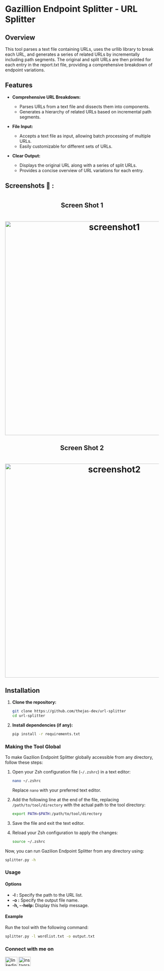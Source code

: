 # Gazillion Endpoint Splitter - URL Splitter

## Overview
This tool parses a text file containing URLs, uses the urllib library to break each URL, and generates a series of related URLs by incrementally including path segments. The original and split URLs are then printed for each entry in the report.txt file, providing a comprehensive breakdown of endpoint variations.


## Features
- **Comprehensive URL Breakdown:**
  - Parses URLs from a text file and dissects them into components.
  - Generates a hierarchy of related URLs based on incremental path segments.

- **File Input:**
  - Accepts a text file as input, allowing batch processing of multiple URLs.
  - Easily customizable for different sets of URLs.

- **Clear Output:**
  - Displays the original URL along with a series of split URLs.
  - Provides a concise overview of URL variations for each entry.

## Screenshots 📸 :
<h1 align="center">
  <h2 align="center">Screen Shot 1</h2>
  <h1 align="center"><img align="center" src="https://ik.imagekit.io/d3kzbpbila/thejashari_pi37VY-nV" width="700px" alt="screenshot1"></h1>
  <h2 align="center">Screen Shot 2</h2>
 <h1 align="center"> <img align="center" src="https://ik.imagekit.io/d3kzbpbila/thejashari_X1YBA4_Mf" width="700px" alt="screenshot2"></h1>


## Installation
1. **Clone the repository:**
    ```bash
    git clone https://github.com/thejas-dev/url-splitter
    cd url-splitter
    ```
    
2. **Install dependencies (if any):**
    ```bash
    pip install -r requirements.txt
    ```

### Making the Tool Global

To make Gazilion Endpoint Splitter globally accessible from any directory, follow these steps:

1. Open your Zsh configuration file (`~/.zshrc`) in a text editor:
    ```bash
    nano ~/.zshrc
    ```
    Replace `nano` with your preferred text editor.

2. Add the following line at the end of the file, replacing `/path/to/tool/directory` with the actual path to the tool directory:
    ```bash
    export PATH=$PATH:/path/to/tool/directory
    ```

3. Save the file and exit the text editor.

4. Reload your Zsh configuration to apply the changes:
    ```bash
    source ~/.zshrc
    ```

Now, you can run Gazilion Endpoint Splitter from any directory using:
```bash
splitter.py -h
```

### Usage

#### Options
- **-l <url-list>:** Specify the path to the URL list.
- **-o <outputFile>:** Specify the output file name.
- **-h, --help:** Display this help message.

#### Example
Run the tool with the following command:
```bash
splitter.py -l wordlist.txt -o output.txt
```

### Connect with me on
<a href="https://www.linkedin.com/in/thejashari/" target="blank"><img align="center" src="https://raw.githubusercontent.com/rahuldkjain/github-profile-readme-generator/master/src/images/icons/Social/linked-in-alt.svg" alt="linkedin" height="30" width="40" /></a>
<a href="https://instagram.com/nuthejashari" target="blank"><img align="center" src="https://raw.githubusercontent.com/rahuldkjain/github-profile-readme-generator/master/src/images/icons/Social/instagram.svg" alt="instagram" height="30" width="40" /></a>
